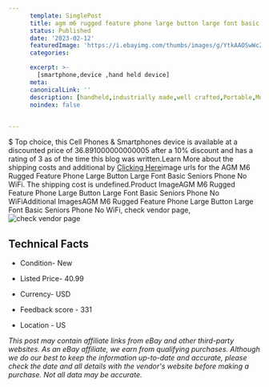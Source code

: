 ```yaml
---
      template: SinglePost
      title: agm m6 rugged feature phone large button large font basic seniors phone no wifi
      status: Published
      date: '2023-02-12'
      featuredImage: 'https://i.ebayimg.com/thumbs/images/g/YtkAAOSwWcZiOFrd/s-l225.jpg'
      categories: 

      excerpt: >-
        [smartphone,device ,hand held device]
      meta:
      canonicalLink: ''
      description: [handheld,industrially made,well crafted,Portable,Mobile,Compact,Convenient,Lightweight,Maneuverable,Man-portable,Miniature,Carriable,Hand-held,Light,Holdable,Transportable,Mobile device,Pocket-sized,On-the-go,Wireless,Cordless,Compact size,Convenient size, smartphone,device ,hand held device]
      noindex: false

        
---
```

$
    Top choice, this Cell Phones & Smartphones device is available at a discounted price of 36.891000000000005 after a 10% discount and has a rating of 3 as of the time this blog was written.Learn More about the shipping costs and additional by [Clicking Here](https://www.ebay.com/itm/313990894521?hash=item491b50d3b9%3Ag%3AYtkAAOSwWcZiOFrd&mkevt=1&mkcid=1&mkrid=711-53200-19255-0&campid=%253CePNCampaignId%253E&customid=%253CreferenceId%253E&toolid=10049)image urls for the AGM M6 Rugged Feature Phone Large Button Large Font Basic Seniors Phone No WiFi. The shipping cost is undefined.Product ImageAGM M6 Rugged Feature Phone Large Button Large Font Basic Seniors Phone No WiFiAdditional ImagesAGM M6 Rugged Feature Phone Large Button Large Font Basic Seniors Phone No WiFi, check vendor page, ![check vendor page](https://origin-galleryplus.ebayimg.com/ws/web/313990894521_2_0_1/225x225.jpg,https://origin-galleryplus.ebayimg.com/ws/web/313990894521_3_0_1/225x225.jpg,https://origin-galleryplus.ebayimg.com/ws/web/313990894521_4_0_1/225x225.jpg,https://origin-galleryplus.ebayimg.com/ws/web/313990894521_5_0_1/225x225.jpg,https://origin-galleryplus.ebayimg.com/ws/web/313990894521_6_0_1/225x225.jpg,https://origin-galleryplus.ebayimg.com/ws/web/313990894521_7_0_1/225x225.jpg,https://origin-galleryplus.ebayimg.com/ws/web/313990894521_8_0_1/225x225.jpg,https://origin-galleryplus.ebayimg.com/ws/web/313990894521_9_0_1/225x225.jpg)
    
    

 ## Technical Facts 



     
      

 - Condition- New 


      

 - Listed Price- 40.99 


      

 - Currency- USD 


      

 - Feedback score - 331 


      

 - Location - US 


      
      

 *_This post may contain affiliate links from eBay and other third-party websites. As an eBay affiliate, we earn from qualifying purchases. Although we do our best to keep the information up-to-date and accurate, please check the date and all details with the vendor's website before making a purchase. Not all data may be accurate._*



    
    
    
    
    